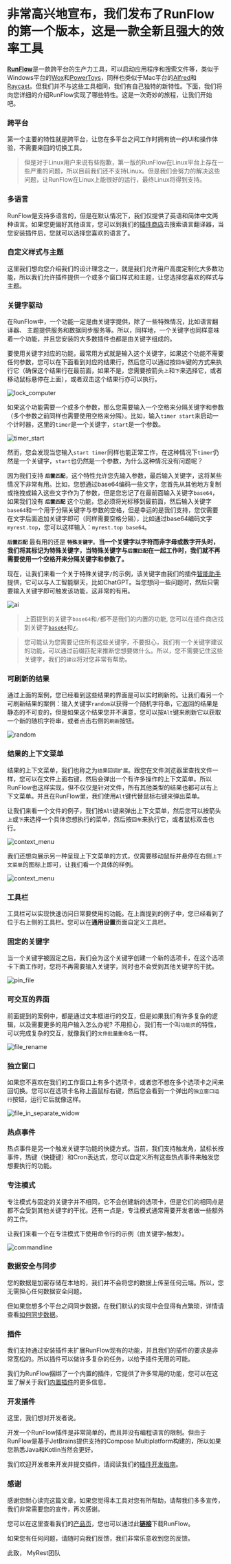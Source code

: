 # 非常高兴地宣布，我们发布了RunFlow的第一个版本，这是一款全新且强大的效率工具

[**RunFlow**](https://myrest.top/zh-cn/myflow)是一款跨平台的生产力工具，可以启动应用程序和搜索文件等，类似于Windows平台的[Wox](https://github.com/Wox-launcher/Wox)和[PowerToys](https://github.com/microsoft/PowerToys)，同样也类似于Mac平台的[Alfred](https://www.alfredapp.com)和[Raycast](https://www.raycast.com)。但我们并不与这些工具相同，我们有自己独特的新特性。下面，我们将向您详细的介绍RunFlow实现了哪些特性。这是一次奇妙的旅程，让我们开始吧。

### 跨平台

第一个主要的特性就是跨平台，让您在多平台之间工作时拥有统一的UI和操作体验，不需要来回的切换工具。

> 但是对于Linux用户来说有些抱歉，第一版的RunFlow在Linux平台上存在一些严重的问题，所以目前我们还不支持Linux。但是我们会努力的解决这些问题，让RunFlow在Linux上能很好的运行，最终Linux将得到支持。

### 多语言

RunFlow是支持多语言的，但是在默认情况下，我们仅提供了英语和简体中文两种语言。如果您更偏好其他语言，您可以到我们的[插件商店](https://myrest.top/zh-cn/store/plugin?query=language)去搜索语言翻译器，当您安装插件后，您就可以选择您喜欢的语言了。

### 自定义样式与主题

这里我们想向您介绍我们的设计理念之一，就是我们允许用户高度定制化大多数功能，所以我们允许插件提供一个或多个窗口样式和主题，让您选择您喜欢的样式与主题。

### 关键字驱动

在RunFlow中，一个功能一定是由关键字提供，除了一些特殊情况，比如语言翻译器、 主题提供服务和数据同步服务等。所以，同样地，一个关键字也同样意味着一个功能，并且您安装的大多数插件也都是由关键字组成的。

要使用关键字对应的功能，最常用方式就是输入这个关键字，如果这个功能不需要任何参数，您可以在下面看到对应的结果行，然后您可以通过按`回车`键的方式来执行它（确保这个结果行在最前面，如果不是，您需要按箭头`上`和`下`来选择它，或者移动鼠标悬停在上面），或者双击这个结果行亦可以执行。

![lock_computer](../images/lock_computer.png)

如果这个功能需要一个或多个参数，那么您需要输入一个空格来分隔关键字和参数（多个参数之前同样也需要使用空格来分隔）。比如，输入`timer start`来启动一个计时器，这里的`timer`是一个关键字，`start`是一个参数。

![timer_start](../images/timer_start.gif)

然而，您会发现当您输入`start timer`同样也能正常工作，在这种情况下`timer`仍然是一个关键字，`start`也仍然是一个参数，为什么这种情况没有问题呢？

因为我们支持 **`后置匹配`**，这个特性允许您先输入参数，最后输入关键字，这将某些情况下非常有用。比如，您想通过base64编码一些文字，您首先从其他地方复制或拖拽或输入这些文字作为了参数，但是您忘记了在最前面输入关键字`base64`，如果我们没有 **`后置匹配`** 这个功能，您必须将光标移到最前面，然后输入关键字`base64`和一个用于分隔关键字与参数的空格，但是幸运的是我们支持，您仅需要在文字后面追加关键字即可（同样需要空格分隔），比如通过base64编码文字`myrest.top`，您可以这样输入：`myrest.top base64`。

**`后置匹配`** 最有用的还是 **`特殊关键字`**。**当一个关键字以字符而非字母或数字开头时，我们将其标记为特殊关键字，当特殊关键字与`后置匹配`在一起工作时，我们就不再需要使用一个空格开来分隔关键字和参数了。**

现在，让我们来看一个关于特殊关键字`/`的示例，该关键字由我们的插件[智能助手](https://myrest.top/zh-cn/store/plugin?id=top.myrest.myflow.ai)提供，它可以与人工智能聊天，比如ChatGPT。当您想问一些问题时，然后只需要输入关键字即可触发该功能，这非常的有用。

![ai](../images/ai.gif)

> 上面提到的关键字`base64`和`/`都不是我们的内置的功能, 您可以在插件商店找到关键字[`base64`](https://myrest.top/zh-cn/store/plugin?query=base64)和[`/`](https://myrest.top/zh-cn/store/plugin?query=/)。

> 您可能认为您需要记住所有这些关键字，不要担心，我们有一个关键字建议的功能，可以通过前缀匹配来推断您想要做什么。所以，您不需要记住这些关键字，我们的`建议`将对您非常有帮助。

### 可刷新的结果

通过上面的案例，您已经看到这些结果的界面是可以实时刷新的。让我们看另一个可刷新结果的案例：输入关键字`random`以获得一个随机字符串，它返回的结果是静态的不可变的，但是如果这个结果您并不满意，您可以按`Alt`键来刷新它以获取一个新的随机字符串，或者点击右侧的`刷新`按钮。

![random](../images/random.gif)

### 结果的上下文菜单

结果的上下文菜单，我们也称之为`结果回调扩展`。跟您在文件浏览器里查找文件一样，您可以在文件上面右键，然后会弹出一个有许多操作的上下文菜单。所以RunFlow也这样实现，但不仅仅是针对文件，所有其他类型的结果也都可以有上下文菜单。并且在RunFlow里，我们使用`Alt`键代替鼠标右键来弹出菜单。

让我们来看一个文件的例子，我们按`Alt`键来弹出上下文菜单，然后您可以按箭头`上`或`下`来选择一个具体您想执行的菜单，然后按`回车`来执行它，或者鼠标双击也行。

![context_menu](../images/file_alt_context_menu.png)

我们还想向展示另一种呈现上下文菜单的方式，仅需要移动鼠标并悬停在右侧`上下文菜单`的图标上即可，让我们看一个具体的样例。

![context_menu](../images/file_hover_context_menu.gif)

### 工具栏

工具栏可以实现快速访问日常要使用的功能。在上面提到的例子中，您已经看到了位于右上侧的工具栏。您可以在**通用设置**页面自定义工具栏。

### 固定的关键字

当一个关键字被固定之后，我们会为这个关键字创建一个新的选项卡，在这个选项卡下面工作时，您将不再需要输入关键字，同时也不会受到其他关键字的干扰。

![pin_file](../images/pin_file.png)

### 可交互的界面

前面提到的案例中，都是通过文本框进行的交互，但是如果我们有许多复杂的逻辑，以及需要更多的用户输入怎么办呢? 不用担心，我们有一个叫`功能页`的特性，可以完成复杂的交互，就像我们的`文件批量重命名`一样。

![file_rename](../images/file_rename.png)

### 独立窗口

如果您不喜欢在我们的工作窗口上有多个选项卡，或者您不想在多个选项卡之间来回切换。您可以在选项卡名称上面鼠标右键，然后您会看到一个弹出的`独立窗口运行`按钮，运行它后就像这样。

![file_in_separate_widow](../images/file_in_separate_window.png)

### 热点事件

热点事件是另一个触发关键字功能的快捷方式。当前，我们支持触发角，鼠标长按事件，热键（快捷键）和Cron表达式，您可以自定义所有这些热点事件来触发您想要执行的功能。

### 专注模式

专注模式与固定的关键字并不相同，它不会创建新的选项卡，但是它们的相同点是都不会受到其他关键字的干扰。还有一点是，专注模式通常需要开发者做一些额外的工作。

让我们来看一个在专注模式下使用命令行的示例（由关键字`>`触发）。

![commandline](../images/commandline.gif)

### 数据安全与同步

您的数据是加密存储在本地的，我们并不会将您的数据上传至任何云端。所以，您无需担心任何数据安全问题。

但如果您想多个平台之间同步数据，在我们默认的实现中会显得有点繁琐，详情请查看[如何同步数据](https://myrest.top/zh-cn/guide/myflow/user#/?id=sync-data)。

### 插件

我们支持通过安装插件来扩展RunFlow现有的功能，并且我们的插件的要求是非常宽松的。所以插件可以做许多复杂的任务，以给予插件无限的可能。

我们为RunFlow捆绑了一个内置的插件，它提供了许多常用的功能，您可以在这里了解关于我们[内置插件](https://myrest.top/zh-cn/store/plugin?id=top.myrest.myflow.builtin)的更多信息。

### 开发插件

这里，我们想对开发者说。

开发一个RunFlow插件是非常简单的，而且并没有编程语言的限制。但由于RunFlow是基于JetBrains提供支持的Compose Multiplatform构建的，所以如果您熟悉Java和Kotlin当然会更好。

我们欢迎开发者来开发并提交插件，请阅读我们的[插件开发指南](https://myrest.top/zh-cn/guide/myflow/plugin)。

### 感谢

感谢您耐心读完这篇文章，如果您觉得本工具对您有所帮助，请帮我们多多宣传，我们非常需要您的宣传，再次感谢。

您可以在这里查看我们的[产品页](https://myrest.top/zh-cn/myflow)，您也可以通过此[**链接**](https://myrest.top/zh-cn/myflow/download)下载RunFlow。

如果您有任何问题，请随时向我们反馈，我们非常乐意收到您的反馈。

此致，
MyRest团队
